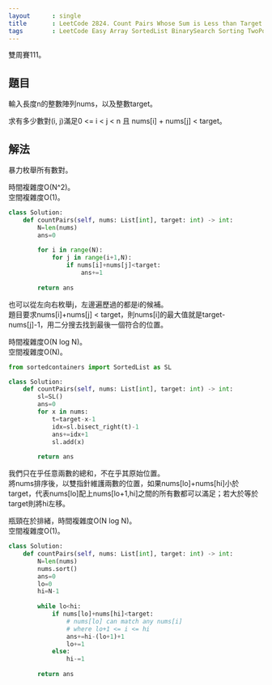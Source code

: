 ```yaml
---
layout      : single
title       : LeetCode 2824. Count Pairs Whose Sum is Less than Target
tags        : LeetCode Easy Array SortedList BinarySearch Sorting TwoPointers
---
```

雙周賽111。

## 題目

輸入長度n的整數陣列nums，以及整數target。  

求有多少數對(i, j)滿足0 <= i < j < n 且 nums[i] + nums[j] < target。  

## 解法

暴力枚舉所有數對。  

時間複雜度O(N^2)。  
空間複雜度O(1)。  

```python
class Solution:
    def countPairs(self, nums: List[int], target: int) -> int:
        N=len(nums)
        ans=0
        
        for i in range(N):
            for j in range(i+1,N):
                if nums[i]+nums[j]<target:
                    ans+=1
                    
        return ans
```

也可以從左向右枚舉j，左邊遍歷過的都是i的候補。  
題目要求nums[i]+nums[j] < target，則nums[i]的最大值就是target-nums[j]-1，用二分搜去找到最後一個符合的位置。  

時間複雜度O(N log N)。  
空間複雜度O(N)。  

```python
from sortedcontainers import SortedList as SL

class Solution:
    def countPairs(self, nums: List[int], target: int) -> int:
        sl=SL()
        ans=0
        for x in nums:
            t=target-x-1
            idx=sl.bisect_right(t)-1
            ans+=idx+1
            sl.add(x)
            
        return ans
```

我們只在乎任意兩數的總和，不在乎其原始位置。  
將nums排序後，以雙指針維護兩數的位置，如果nums[lo]+nums[hi]小於target，代表nums[lo]配上nums[lo+1,hi]之間的所有數都可以滿足；若大於等於target則將hi左移。  

瓶頸在於排緒，時間複雜度O(N log N)。  
空間複雜度O(1)。  

```python
class Solution:
    def countPairs(self, nums: List[int], target: int) -> int:
        N=len(nums)
        nums.sort()
        ans=0
        lo=0
        hi=N-1
        
        while lo<hi:
            if nums[lo]+nums[hi]<target:
                # nums[lo] can match any nums[i]
                # where lo+1 <= i <= hi
                ans+=hi-(lo+1)+1 
                lo+=1
            else:
                hi-=1
                
        return ans
```
